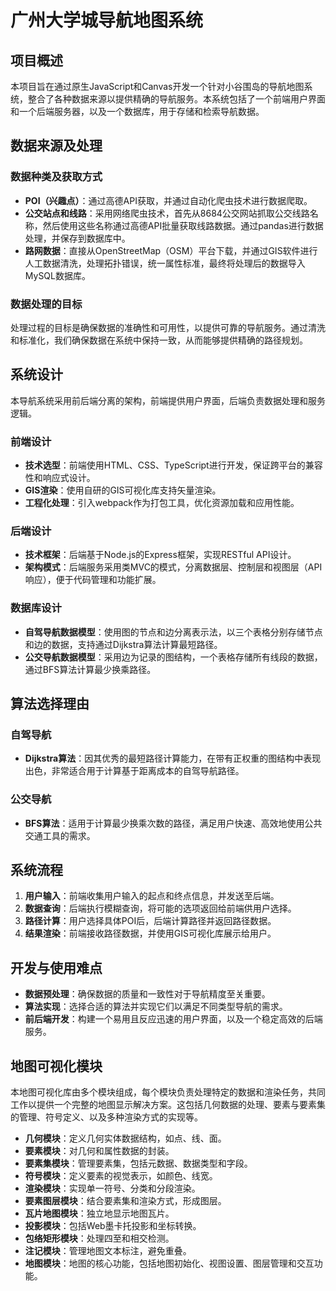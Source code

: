 # 广州大学城导航地图系统

## 项目概述

本项目旨在通过原生JavaScript和Canvas开发一个针对小谷围岛的导航地图系统，整合了各种数据来源以提供精确的导航服务。本系统包括了一个前端用户界面和一个后端服务器，以及一个数据库，用于存储和检索导航数据。

## 数据来源及处理

### 数据种类及获取方式

- **POI（兴趣点）**：通过高德API获取，并通过自动化爬虫技术进行数据爬取。
- **公交站点和线路**：采用网络爬虫技术，首先从8684公交网站抓取公交线路名称，然后使用这些名称通过高德API批量获取线路数据。通过pandas进行数据处理，并保存到数据库中。
- **路网数据**：直接从OpenStreetMap（OSM）平台下载，并通过GIS软件进行人工数据清洗，处理拓扑错误，统一属性标准，最终将处理后的数据导入MySQL数据库。

### 数据处理的目标

处理过程的目标是确保数据的准确性和可用性，以提供可靠的导航服务。通过清洗和标准化，我们确保数据在系统中保持一致，从而能够提供精确的路径规划。

## 系统设计

本导航系统采用前后端分离的架构，前端提供用户界面，后端负责数据处理和服务逻辑。

### 前端设计

- **技术选型**：前端使用HTML、CSS、TypeScript进行开发，保证跨平台的兼容性和响应式设计。
- **GIS渲染**：使用自研的GIS可视化库支持矢量渲染。
- **工程化处理**：引入webpack作为打包工具，优化资源加载和应用性能。

### 后端设计

- **技术框架**：后端基于Node.js的Express框架，实现RESTful API设计。
- **架构模式**：后端服务采用类MVC的模式，分离数据层、控制层和视图层（API响应），便于代码管理和功能扩展。

### 数据库设计

- **自驾导航数据模型**：使用图的节点和边分离表示法，以三个表格分别存储节点和边的数据，支持通过Dijkstra算法计算最短路径。
- **公交导航数据模型**：采用边为记录的图结构，一个表格存储所有线段的数据，通过BFS算法计算最少换乘路径。

## 算法选择理由

### 自驾导航

- **Dijkstra算法**：因其优秀的最短路径计算能力，在带有正权重的图结构中表现出色，非常适合用于计算基于距离成本的自驾导航路径。

### 公交导航

- **BFS算法**：适用于计算最少换乘次数的路径，满足用户快速、高效地使用公共交通工具的需求。

## 系统流程

1. **用户输入**：前端收集用户输入的起点和终点信息，并发送至后端。
2. **数据查询**：后端执行模糊查询，将可能的选项返回给前端供用户选择。
3. **路径计算**：用户选择具体POI后，后端计算路径并返回路径数据。
4. **结果渲染**：前端接收路径数据，并使用GIS可视化库展示给用户。

## 开发与使用难点

- **数据预处理**：确保数据的质量和一致性对于导航精度至关重要。
- **算法实现**：选择合适的算法并实现它们以满足不同类型导航的需求。
- **前后端开发**：构建一个易用且反应迅速的用户界面，以及一个稳定高效的后端服务。

## 地图可视化模块

本地图可视化库由多个模块组成，每个模块负责处理特定的数据和渲染任务，共同工作以提供一个完整的地图显示解决方案。这包括几何数据的处理、要素与要素集的管理、符号定义、以及多种渲染方式的实现等。

- **几何模块**：定义几何实体数据结构，如点、线、面。
- **要素模块**：对几何和属性数据的封装。
- **要素集模块**：管理要素集，包括元数据、数据类型和字段。
- **符号模块**：定义要素的视觉表示，如颜色、线宽。
- **渲染模块**：实现单一符号、分类和分段渲染。
- **要素图层模块**：结合要素集和渲染方式，形成图层。
- **瓦片地图模块**：独立地显示地图瓦片。
- **投影模块**：包括Web墨卡托投影和坐标转换。
- **包络矩形模块**：处理四至和相交检测。
- **注记模块**：管理地图文本标注，避免重叠。
- **地图模块**：地图的核心功能，包括地图初始化、视图设置、图层管理和交互功能。
